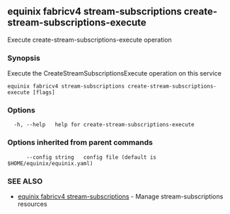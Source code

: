 ## equinix fabricv4 stream-subscriptions create-stream-subscriptions-execute

Execute create-stream-subscriptions-execute operation

### Synopsis

Execute the CreateStreamSubscriptionsExecute operation on this service

```
equinix fabricv4 stream-subscriptions create-stream-subscriptions-execute [flags]
```

### Options

```
  -h, --help   help for create-stream-subscriptions-execute
```

### Options inherited from parent commands

```
      --config string   config file (default is $HOME/equinix/equinix.yaml)
```

### SEE ALSO

* [equinix fabricv4 stream-subscriptions](equinix_fabricv4_stream-subscriptions.md)	 - Manage stream-subscriptions resources

